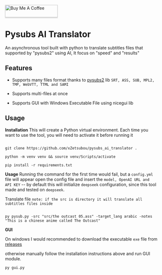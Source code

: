 
<a  href="https://www.buymeacoffee.com/mrbanderx3"  target="_blank"><img  src="https://www.buymeacoffee.com/assets/img/custom_images/orange_img.png"  alt="Buy Me A Coffee"  style="height: 41px !important;width: 174px !important;box-shadow: 0px 3px 2px 0px rgba(190, 190, 190, 0.5) !important;-webkit-box-shadow: 0px 3px 2px 0px rgba(190, 190, 190, 0.5) !important;" ></a>


# Pysubs AI Translator


An asynchronous tool built with python to translate subtitles files that supported by "pysubs2" using AI, It focus on "speed" and "results"


## Features

- Supports many files format thanks to [pysubs2](https://pysubs2.readthedocs.io/en/latest/supported-formats.html) lib `SRT, ASS, SUB, MPL2, TMP, WebVTT, TTML and SAMI`

- Supports multi-files at once

- Supports GUI with Windows Executable File using nicegui lib


## Usage

**Installation**
This will create a Python virtual environment. Each time you want to use the tool, you will need to activate it before running it

```shell

git clone https://github.com/xZetsubou/pysubs_ai_translator .

python -m venv venv && source venv/Scripts/activate

pip install -r requirements.txt

```


**Usage**
Running the command for the first time would fail, but a `config.yml` file will appear open the config file and insert the `model, OpenAI URL and API KEY` -- by default this will initialize `deepseek` configuration, since this tool made and tested  on `deepseek`.

Translate file `note: if the src is directory it will translate all subtitles files inside`

```shell

py pysub.py -src "src/the outcast 05.ass" -target_lang arabic -notes "This is a chinese anime called The Outcast"

```


**GUI**

On windows I would recommended to download the executable `exe` file from [releases](https://github.com/xZetsubou/pysubs_ai_translator/releases)

otherwise manually follow the installation instructions above and run GUI module.

```shell
py gui.py
```
